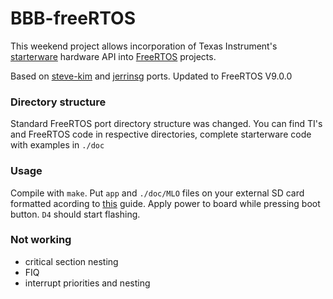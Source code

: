 # BBB-freeRTOS

This weekend project allows incorporation of Texas Instrument's [starterware](http://processors.wiki.ti.com/index.php/StarterWare) hardware API into [FreeRTOS](http://www.freertos.org/) projects.

Based on [steve-kim](https://github.com/steve-kim/BeagleBone) and [jerrinsg](https://github.com/jerrinsg/RTOS_Bone) ports. Updated to FreeRTOS V9.0.0 

### Directory structure

Standard FreeRTOS port directory structure was changed. You can find TI's and FreeRTOS code in respective directories, complete starterware code with examples in `./doc`

### Usage

Compile with `make`. Put `app` and `./doc/MLO` files on your external SD card formatted acording to [this](http://processors.wiki.ti.com/index.php/SD/MMC_format_for_OMAP3_boot) guide. Apply power to board while pressing boot button. `D4` should start flashing.

### Not working

- critical section nesting
- FIQ
- interrupt priorities and nesting
